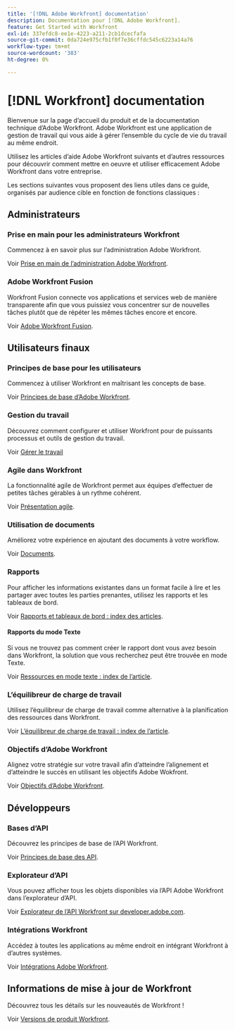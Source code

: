 ```yaml
---
title: '[!DNL Adobe Workfront] documentation'
description: Documentation pour [!DNL Adobe Workfront].
feature: Get Started with Workfront
exl-id: 337efdc8-ee1e-4223-a211-2cb1dcecfafa
source-git-commit: 0da724e975cfb1f0f7e36cffdc545c6223a14a76
workflow-type: tm+mt
source-wordcount: '383'
ht-degree: 0%

---
```


# [!DNL Workfront] documentation

Bienvenue sur la page d’accueil du produit et de la documentation technique d’Adobe Workfront. Adobe Workfront est une application de gestion de travail qui vous aide à gérer l’ensemble du cycle de vie du travail au même endroit.

Utilisez les articles d’aide Adobe Workfront suivants et d’autres ressources pour découvrir comment mettre en oeuvre et utiliser efficacement Adobe Workfront dans votre entreprise.

Les sections suivantes vous proposent des liens utiles dans ce guide, organisés par audience cible en fonction de fonctions classiques :

## Administrateurs

### Prise en main pour les administrateurs Workfront

Commencez à en savoir plus sur l’administration Adobe Workfront.

Voir [Prise en main de l’administration Adobe Workfront](/help/quicksilver/administration-and-setup/get-started-wf-administration/get-started-with-wf-administration.md).

### Adobe Workfront Fusion

Workfront Fusion connecte vos applications et services web de manière transparente afin que vous puissiez vous concentrer sur de nouvelles tâches plutôt que de répéter les mêmes tâches encore et encore.

Voir [Adobe Workfront Fusion](/help/quicksilver/workfront-fusion/workfront-fusion-2.md).

## Utilisateurs finaux

### Principes de base pour les utilisateurs

Commencez à utiliser Workfront en maîtrisant les concepts de base.

Voir [Principes de base d’Adobe Workfront](/help/quicksilver/workfront-basics/workfront-basics.md).

### Gestion du travail

Découvrez comment configurer et utiliser Workfront pour de puissants processus et outils de gestion du travail.

Voir [Gérer le travail](/help/quicksilver/manage-work/manage-work.md)


### Agile dans Workfront

La fonctionnalité agile de Workfront permet aux équipes d’effectuer de petites tâches gérables à un rythme cohérent.

Voir [Présentation agile](/help/quicksilver/agile/agile-overview.md).

### Utilisation de documents

Améliorez votre expérience en ajoutant des documents à votre workflow.

Voir [Documents](/help/quicksilver/documents/documents-overview.md).

### Rapports

Pour afficher les informations existantes dans un format facile à lire et les partager avec toutes les parties prenantes, utilisez les rapports et les tableaux de bord.

Voir [Rapports et tableaux de bord : index des articles](/help/quicksilver/reports-and-dashboards/reports-and-dashboards-overview.md).

#### Rapports du mode Texte

Si vous ne trouvez pas comment créer le rapport dont vous avez besoin dans Workfront, la solution que vous recherchez peut être trouvée en mode Texte.

Voir [Ressources en mode texte : index de l’article](/help/quicksilver/reports-and-dashboards/reports/text-mode/text-mode-resources.md).

### L’équilibreur de charge de travail

Utilisez l’équilibreur de charge de travail comme alternative à la planification des ressources dans Workfront.

Voir [L’équilibreur de charge de travail : index de l’article](/help/quicksilver/resource-mgmt/workload-balancer/workload-balancer.md).

### Objectifs d’Adobe Workfront

Alignez votre stratégie sur votre travail afin d’atteindre l’alignement et d’atteindre le succès en utilisant les objectifs Adobe Wokfront.

Voir [Objectifs d’Adobe Workfront](/help/quicksilver/workfront-goals/workfront-goals.md).

## Développeurs

### Bases d’API

Découvrez les principes de base de l’API Workfront.

Voir [Principes de base des API](/help/quicksilver/wf-api/general/api-basics.md).

### Explorateur d’API

Vous pouvez afficher tous les objets disponibles via l’API Adobe Workfront dans l’explorateur d’API.

Voir [Explorateur de l’API Workfront sur developer.adobe.com](https://developer.adobe.com/workfront/api-explorer/).

### Intégrations Workfront

Accédez à toutes les applications au même endroit en intégrant Workfront à d’autres systèmes.

Voir [Intégrations Adobe Workfront](/help/quicksilver/workfront-integrations-and-apps/workfront-integrations.md).

## Informations de mise à jour de Workfront

Découvrez tous les détails sur les nouveautés de Workfront !

Voir [Versions de produit Workfront](/help/quicksilver/product-announcements/product-releases/product-releases.md).